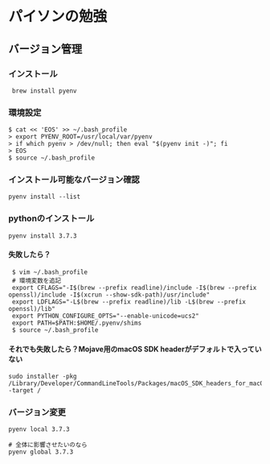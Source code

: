 # パイソンの勉強

## バージョン管理

### インストール
```
 brew install pyenv
```
### 環境設定
```
$ cat << 'EOS' >> ~/.bash_profile
> export PYENV_ROOT=/usr/local/var/pyenv
> if which pyenv > /dev/null; then eval "$(pyenv init -)"; fi
> EOS
$ source ~/.bash_profile
```
### インストール可能なバージョン確認

```
pyenv install --list
```

### pythonのインストール

```
pyenv install 3.7.3
```

#### 失敗したら？

```
 $ vim ~/.bash_profile
 # 環境変数を追記
 export CFLAGS="-I$(brew --prefix readline)/include -I$(brew --prefix openssl)/include -I$(xcrun --show-sdk-path)/usr/include"
 export LDFLAGS="-L$(brew --prefix readline)/lib -L$(brew --prefix openssl)/lib"
 export PYTHON_CONFIGURE_OPTS="--enable-unicode=ucs2"
 export PATH=$PATH:$HOME/.pyenv/shims
 $ source ~/.bash_profile
```

#### それでも失敗したら？Mojave用のmacOS SDK headerがデフォルトで入っていない
```
sudo installer -pkg /Library/Developer/CommandLineTools/Packages/macOS_SDK_headers_for_macOS_10.14.pkg -target /
```

### バージョン変更
```
pyenv local 3.7.3

# 全体に影響させたいのなら
pyenv global 3.7.3
```

